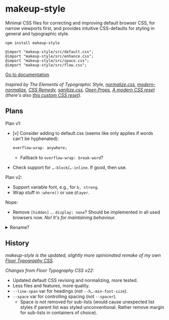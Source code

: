 # makeup-style

Minimal CSS files for correcting and improving default browser CSS, for narrow viewports first, and provides intuitive CSS-defaults for styling in general and typographic style.

```
npm install makeup-style

@import "makeup-style/src/default.css";
@import "makeup-style/src/enhance.css";
@import "makeup-style/src/space.css";
@import "makeup-style/src/flow.css";
```

[Go to documentation](https://some.makeup/style)

*Inspired by The Elements of Typographic Style, [normalize.css][nc], [modern-normalize][mn], [CSS Remedy][cr], [sanitize.css][sc], [Open Props][op], [A modern CSS reset][amcr] (there's also [this custom CSS reset][mccr]).*

## Plans

Plan v1:

- [v] Consider adding to default.css (seems like only applies if words can't be hyphenated):

	```css
	overflow-wrap: anywhere;
	```

	- Fallback to `overflow-wrap: break-word`?

- Check support for `…-block`/`…-inline`. If good, then use.

Plan v2:

- Support variable font, e.g., for `b, strong`.
- Wrap stuff in `:where()` or use `@layer`.

Nope:

- Remove `[hidden]` ... `display: none`? Should be implemented in all used browsers now. *No! It's for maintaining behaviour.*

<details>

<summary>Rename?</summary>

- ( ) default.css, dx.css,  (even.css,  flow.css)  
- (-) default.css, enhance.css,  (even.css,  flow.css)  
- ( ) default.css, develop.css,  (even.css,  flow.css)  
- ( ) correct.css,  (even.css,  flow.css)  
- ( ) cure.css,     
- ( ) heal.css,    help.css,    reform.css, ...
- ( ) revise.css,  reform.css,  typographic-style.css
- ( ) revise.css,  shape.css,   typographic-style.css
- ( ) repair.css,  shape.css,   typographic-style.css
- ( ) revise.css,  rewrite.css, space.css,  typograph.css
- ( ) correct.css, develop.css, even.css,   flow.css
- ( ) fix.css,     forge.css    (do),       space.css,...
- ( ) amend.css,   alter.css,   block.css
- ( ) amend.css,   brace.css...
- ( ) fix.css,     form.css     (do),       ...
- ( ) fix.css,     shape.css    (do),       space.css,...
- ( ) cure.css,    develop.css
- ( ) repair.css,  prepare.css, ...

</details>

## History

*makeup-style is the updated, slightly more opinionated remake of my own [Floor Typography CSS](https://floortypography.vercel.app).*

*Changes from Floor Typography CSS v22:*

- Updated default CSS revising and normalizing, more tested.
- Less files and features, more quality.
- `--line-span` var for headings (not `--h…-min-font-size`).
- `--space` var for controlling spacing (not `--spacer`).
	- Space is not removed for sub-lists (would cause unexpected list styles if parent list was styled unconventional. Rather remove margin for sub-lists in containers of choice).

[amcr]: https://piccalil.li/blog/a-modern-css-reset/
[cc]: https://cube.fyi/
[cr]: https://github.com/jensimmons/cssremedy
[mn]: https://github.com/sindresorhus/modern-normalize
[mccr]: https://www.joshwcomeau.com/css/custom-css-reset/
[nc]: https://github.com/necolas/normalize.css/
[op]: https://open-props.style/
[sc]: https://github.com/csstools/sanitize.css

